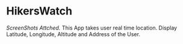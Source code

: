 # HikersWatch
*ScreenShots Attched.*
This App takes user real time location.
Display Latitude, Longitude, Altitude and Address of the User.
